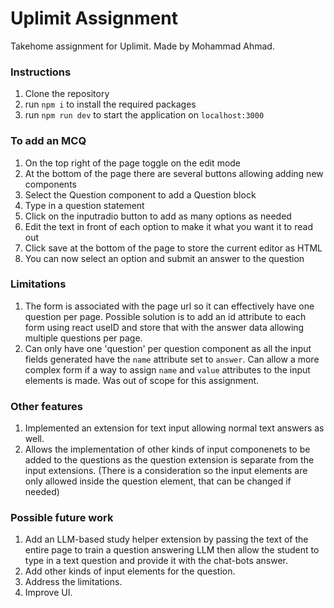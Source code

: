 # Uplimit Assignment

Takehome assignment for Uplimit. Made by Mohammad Ahmad.

### Instructions

1. Clone the repository
2. run `npm i` to install the required packages
3. run `npm run dev` to start the application on `localhost:3000`

### To add an MCQ

1. On the top right of the page toggle on the edit mode
2. At the bottom of the page there are several buttons allowing adding new components
3. Select the Question component to add a Question block
4. Type in a question statement
5. Click on the inputradio button to add as many options as needed
6. Edit the text in front of each option to make it what you want it to read out
7. Click save at the bottom of the page to store the current editor as HTML
8. You can now select an option and submit an answer to the question

### Limitations

1. The form is associated with the page url so it can effectively have one question per page. Possible solution is to add an id attribute to each form using react useID and store that with the answer data allowing multiple questions per page.
2. Can only have one 'question' per question component as all the input fields generated have the `name` attribute set to `answer`. Can allow a more complex form if a way to assign `name` and `value` attributes to the input elements is made. Was out of scope for this assignment.

### Other features

1. Implemented an extension for text input allowing normal text answers as well.
2. Allows the implementation of other kinds of input componenets to be added to the questions as the question extension is separate from the input extensions. (There is a consideration so the input elements are only allowed inside the question element, that can be changed if needed)

### Possible future work

1. Add an LLM-based study helper extension by passing the text of the entire page to train a question answering LLM then allow the student to type in a text question and provide it with the chat-bots answer.
2. Add other kinds of input elements for the question.
3. Address the limitations.
4. Improve UI.
